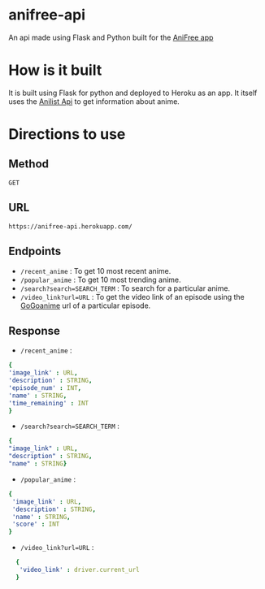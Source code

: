 # anifree-api
An api made using Flask and Python built for the [AniFree app](https://github.com/raunak249/anifree)

# How is it built
It is built using Flask for python and deployed to Heroku as an app. It itself uses the [Anilist Api](https://github.com/AniList/ApiV2-GraphQL-Docs) to get information about anime.

# Directions to use
## Method
 `GET`
## URL
 `https://anifree-api.herokuapp.com/`
## Endpoints
  * `/recent_anime` : To get 10 most recent anime.
  * `/popular_anime` : To get 10 most trending anime.
  * `/search?search=SEARCH_TERM` : To search for a particular anime.
  * `/video_link?url=URL` : To get the video link of an episode using the [GoGoanime](gogoanime.io) url of a particular episode.
## Response
  * `/recent_anime` :
  ``` yaml 
  {
  'image_link' : URL,
  'description' : STRING,
  'episode_num' : INT,
  'name' : STRING,
  'time_remaining' : INT
  }
  ```
  * `/search?search=SEARCH_TERM` :
   ```yaml
   {
   "image_link" : URL,
   "description" : STRING,
   "name" : STRING} 
   ```
  * `/popular_anime` :
  ```yaml
  {
   'image_link' : URL,
   'description' : STRING,
   'name' : STRING,
   'score' : INT
  }
  ```
  * `/video_link?url=URL` :
```yaml
  {
   'video_link' : driver.current_url 
  }
```
